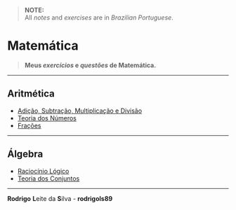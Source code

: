> **NOTE:**  
> All *notes* and *exercises* are in *Brazilian Portuguese*.

# Matemática

> **Meus *exercícios* e *questões* de Matemática.**  

---

## Aritmética

 - [Adição, Subtração, Multiplicação e Divisão](modules/add-sub-mult-div)
 - [Teoria dos Números](modules/number-theory)
 - [Frações](modules/fractions)

---

## Álgebra

 - [Raciocínio Lógico](modules/logic)
 - [Teoria dos Conjuntos](modules/set-theory)

---

**Rodrigo** **L**eite da **S**ilva - **rodrigols89**
